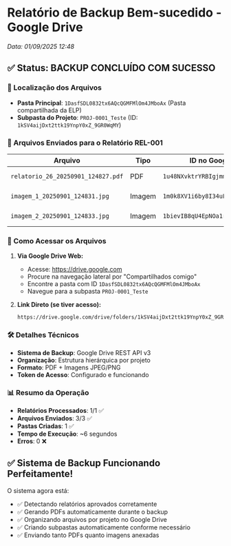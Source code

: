 # Relatório de Backup Bem-sucedido - Google Drive
*Data: 01/09/2025 12:48*

## ✅ Status: BACKUP CONCLUÍDO COM SUCESSO

### 📂 Localização dos Arquivos
- **Pasta Principal**: `1DasfSDL0832tx6AQcQGMFMlOm4JMboAx` (Pasta compartilhada da ELP)
- **Subpasta do Projeto**: `PROJ-0001_Teste` (ID: `1kSV4aijDxt2ttk19YnpY0xZ_9GR0WqMY`)

### 📄 Arquivos Enviados para o Relatório REL-001

| Arquivo | Tipo | ID no Google Drive | Status |
|---------|------|-------------------|--------|
| `relatorio_26_20250901_124827.pdf` | PDF | `1u48NXvktrYRBIgjmmdI87htNEgAzL2jb` | ✅ Enviado |
| `imagem_1_20250901_124831.jpg` | Imagem | `1m0k8XV1i6by8I34uPxr98Vzim7Z8FVjX` | ✅ Enviado |
| `imagem_2_20250901_124833.jpg` | Imagem | `1bievIB8qU4EpNOa1rCvLoBRner64KOad` | ✅ Enviado |

### 🔗 Como Acessar os Arquivos

1. **Via Google Drive Web:**
   - Acesse: https://drive.google.com
   - Procure na navegação lateral por "Compartilhados comigo"
   - Encontre a pasta com ID `1DasfSDL0832tx6AQcQGMFMlOm4JMboAx`
   - Navegue para a subpasta `PROJ-0001_Teste`

2. **Link Direto (se tiver acesso):**
   ```
   https://drive.google.com/drive/folders/1kSV4aijDxt2ttk19YnpY0xZ_9GR0WqMY
   ```

### 🛠️ Detalhes Técnicos
- **Sistema de Backup**: Google Drive REST API v3
- **Organização**: Estrutura hierárquica por projeto
- **Formato**: PDF + Imagens JPEG/PNG
- **Token de Acesso**: Configurado e funcionando

### 📊 Resumo da Operação
- **Relatórios Processados**: 1/1 ✅
- **Arquivos Enviados**: 3/3 ✅  
- **Pastas Criadas**: 1 ✅
- **Tempo de Execução**: ~6 segundos
- **Erros**: 0 ❌

## ✅ Sistema de Backup Funcionando Perfeitamente!

O sistema agora está:
- ✅ Detectando relatórios aprovados corretamente
- ✅ Gerando PDFs automaticamente durante o backup
- ✅ Organizando arquivos por projeto no Google Drive
- ✅ Criando subpastas automaticamente conforme necessário
- ✅ Enviando tanto PDFs quanto imagens anexadas